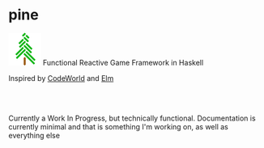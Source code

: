 # pine

![logo](https://github.com/Grinshpon/pine/blob/master/src/Media/logo.png)
Functional Reactive Game Framework in Haskell

Inspired by [CodeWorld](https://github.com/google/codeworld) and [Elm](https://elm-lang.org/)

<br>

<br>

Currently a Work In Progress, but technically functional. Documentation is currently minimal and that is something I'm working on, as well as everything else
